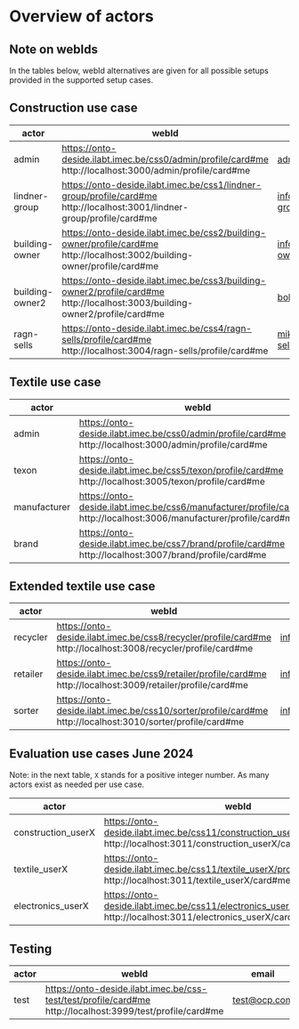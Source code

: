 # Overview of actors

## Note on webIds

In the tables below, webId alternatives are given for all possible setups provided in the supported setup cases.

## Construction use case

| **actor**       | **webId**                                                                                                                           | **email**               | **password** |
|-----------------|-------------------------------------------------------------------------------------------------------------------------------------|-------------------------|--------------|
| admin           | https://onto-deside.ilabt.imec.be/css0/admin/profile/card#me <br/> http://localhost:3000/admin/profile/card#me                      | admin@ocp.com           | admin123     |
| lindner-group   | https://onto-deside.ilabt.imec.be/css1/lindner-group/profile/card#me <br/> http://localhost:3001/lindner-group/profile/card#me      | info@lindner-group.com  | lindner123   |
| building-owner  | https://onto-deside.ilabt.imec.be/css2/building-owner/profile/card#me <br/> http://localhost:3002/building-owner/profile/card#me    | info@building-owner.com | building123  |
| building-owner2 | https://onto-deside.ilabt.imec.be/css3/building-owner2/profile/card#me <br/> http://localhost:3003/building-owner2/profile/card#me  | bob@realestate.com      | bob123       |
| ragn-sells      | https://onto-deside.ilabt.imec.be/css4/ragn-sells/profile/card#me <br/> http://localhost:3004/ragn-sells/profile/card#me            | mikael@ragn-sells.se    | mikael123    |

## Textile use case

| **actor**    | **webId**                                                                                                                    | **email**             | **password**    |
|--------------|------------------------------------------------------------------------------------------------------------------------------|-----------------------|-----------------|
| admin        | https://onto-deside.ilabt.imec.be/css0/admin/profile/card#me <br/> http://localhost:3000/admin/profile/card#me               | admin@ocp.com         | admin123        |
| texon        | https://onto-deside.ilabt.imec.be/css5/texon/profile/card#me <br/> http://localhost:3005/texon/profile/card#me               | info@texon.com        | texon123        |
| manufacturer | https://onto-deside.ilabt.imec.be/css6/manufacturer/profile/card#me <br/> http://localhost:3006/manufacturer/profile/card#me | info@manufacturer.com | manufacturer123 |
| brand        | https://onto-deside.ilabt.imec.be/css7/brand/profile/card#me <br/> http://localhost:3007/brand/profile/card#me               | info@brand.com        | brand123        |

## Extended textile use case

| **actor**    | **webId**                                                                                                                    | **email**             | **password**    |
|--------------|------------------------------------------------------------------------------------------------------------------------------|-----------------------|-----------------|
| recycler     | https://onto-deside.ilabt.imec.be/css8/recycler/profile/card#me <br/> http://localhost:3008/recycler/profile/card#me         | info@recycler.com     | recycler123     |
| retailer     | https://onto-deside.ilabt.imec.be/css9/retailer/profile/card#me <br/> http://localhost:3009/retailer/profile/card#me         | info@retailer.com     | retailer123     |
| sorter       | https://onto-deside.ilabt.imec.be/css10/sorter/profile/card#me <br/> http://localhost:3010/sorter/profile/card#me            | info@sorter.com       | sorter123       |

## Evaluation use cases June 2024

Note: in the next table, `X` stands for a positive integer number. As many actors exist as needed per use case.

| **actor**          | **webId**                                                                                                                                 | **email**                      | **password**       |
|--------------------|-------------------------------------------------------------------------------------------------------------------------------------------|--------------------------------|--------------------|
| construction_userX | https://onto-deside.ilabt.imec.be/css11/construction_userX/profile/card#me <br/> http://localhost:3011/construction_userX/card#me         | construction_userX@example.com | construction_userX |
| textile_userX      | https://onto-deside.ilabt.imec.be/css11/textile_userX/profile/card#me <br/> http://localhost:3011/textile_userX/card#me                   | textile_userX@example.com      | textile_userX      |
| electronics_userX  | https://onto-deside.ilabt.imec.be/css11/electronics_userX/profile/card#me <br/> http://localhost:3011/electronics_userX/card#me           | electronics_userX@example.com  | electronics_userX  |

## Testing

| **actor** | **webId**                                                                                                           | **email**    | **password** |
|-----------|---------------------------------------------------------------------------------------------------------------------|--------------|--------------|
| test      | https://onto-deside.ilabt.imec.be/css-test/test/profile/card#me <br/> http://localhost:3999/test/profile/card#me    | test@ocp.com | test123      |
